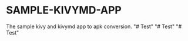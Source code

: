 # SAMPLE-KIVYMD-APP
The sample kivy and kivymd app to apk conversion.
"# Test" 
"# Test" 
"# Test" 
